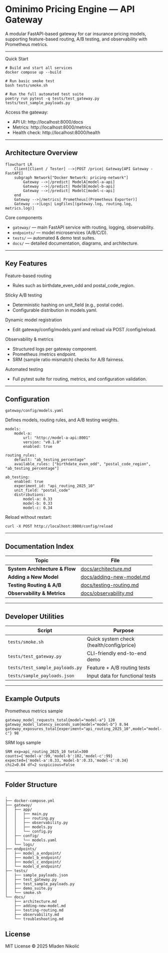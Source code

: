 # Ominimo Pricing Engine — API Gateway
A modular FastAPI-based gateway for car insurance pricing models, supporting
feature-based routing, A/B testing, and observability with Prometheus metrics.

---

Quick Start
```
# Build and start all services
docker compose up --build

# Run basic smoke test
bash tests/smoke.sh

# Run the full automated test suite
poetry run pytest -q tests/test_gateway.py tests/test_sample_payloads.py
```

Access the gateway:

- API UI: http://localhost:8000/docs
- Metrics: http://localhost:8000/metrics
- Health check: http://localhost:8000/health

---
## Architecture Overview

```mermaid
flowchart LR
    Client[Client / Tester] -->|POST /price| Gateway[API Gateway - FastAPI]
    subgraph Network["Docker Network: pricing-network"]
        Gateway -->|/predict| ModelA[model-a-api]
        Gateway -->|/predict| ModelB[model-b-api]
        Gateway -->|/predict| ModelC[model-c-api]
    end
    Gateway -->|/metrics| Prometheus[(Prometheus Exporter)]
    Gateway -->|Logs| LogFiles[(gateway.log, routing.log, metrics.log)]
```

Core components

- `gateway/` — main FastAPI service with routing, logging, observability.
- `endpoints/` — model microservices (A/B/C/D).
- `tests/` — automated & demo test suites.
- `docs/` — detailed documentation, diagrams, and architecture.

---
## Key Features

Feature-based routing
- Rules such as birthdate_even_odd and postal_code_region.

Sticky A/B testing
- Deterministic hashing on unit_field (e.g., postal code).
- Configurable distribution in models.yaml.

Dynamic model registration
- Edit gateway/config/models.yaml and reload via POST /config/reload.

Observability & metrics
- Structured logs per gateway component.
- Prometheus /metrics endpoint.
- SRM (sample ratio mismatch) checks for A/B fairness.

Automated testing
- Full pytest suite for routing, metrics, and configuration validation.

---
## Configuration
`gateway/config/models.yaml`

Defines models, routing rules, and A/B testing weights.
```
models:
    model-a:
        url: "http://model-a-api:8001"
        version: "v0.1.0"
        enabled: true

routing_rules:
    default: "ab_testing_percentage"
    available_rules: ["birthdate_even_odd", "postal_code_region", "ab_testing_percentage"]

ab_testing:
    enabled: true
    experiment_id: "api_routing_2025_10"
    unit_field: "postal_code"
    distributions:
        model-a: 0.33
        model-b: 0.33
        model-c: 0.34
```

Reload without restart:
```
curl -X POST http://localhost:8000/config/reload
```

---
## Documentation Index

| Topic                          | File                                                 |
|--------------------------------|------------------------------------------------------|
| **System Architecture & Flow** | [docs/architecture.md](docs/architecture.md)         |
| **Adding a New Model**         | [docs/adding-new-model.md](docs/adding-new-model.md) |
| **Testing Routing & A/B**      | [docs/testing-routing.md](docs/testing-routing.md)   |
| **Observability & Metrics**    | [docs/observability.md](docs/observability.md)       |

---
## Developer Utilities

| Script                          | Purpose                                  |
|---------------------------------|------------------------------------------|
| `tests/smoke.sh`                | Quick system check (health/config/price) |
| `tests/test_gateway.py`         | CLI-friendly end-to-end demo             |
| `tests/test_sample_payloads.py` | Feature + A/B routing tests              |
| `tests/sample_payloads.json`    | Input data for functional tests          |

---
## Example Outputs
Prometheus metrics sample
```
gateway_model_requests_total{model="model-a"} 120
gateway_model_latency_seconds_sum{model="model-b"} 8.94
gateway_exposures_total{experiment="api_routing_2025_10",model="model-c"} 98
```

SRM logs sample
```
SRM exp=api_routing_2025_10 total=300
counts={'model-a':99,'model-b':102,'model-c':99}
expected={'model-a':0.33,'model-b':0.33,'model-c':0.34}
chi2=0.04 df=2 suspicious=False
```

---
## Folder Structure
```
.
├── docker-compose.yml
├── gateway/
│   ├── app/
│   │   ├── main.py
│   │   ├── routing.py
│   │   ├── observability.py
│   │   ├── models.py
│   │   └── config.py
│   ├── config/
│   │   └── models.yaml
│   └── logs/
├── endpoints/
│   ├── model_a_endpoint/
│   ├── model_b_endpoint/
│   ├── model_c_endpoint/
│   └── model_d_endpoint/
├── tests/
│   ├── sample_payloads.json
│   ├── test_gateway.py
│   ├── test_sample_payloads.py
│   ├── demo_suite.py
│   └── smoke.sh
└── docs/
    ├── architecture.md
    ├── adding-new-model.md
    ├── testing-routing.md
    ├── observability.md
    └── troubleshooting.md
```

## License
MIT License © 2025 Mladen Nikolić